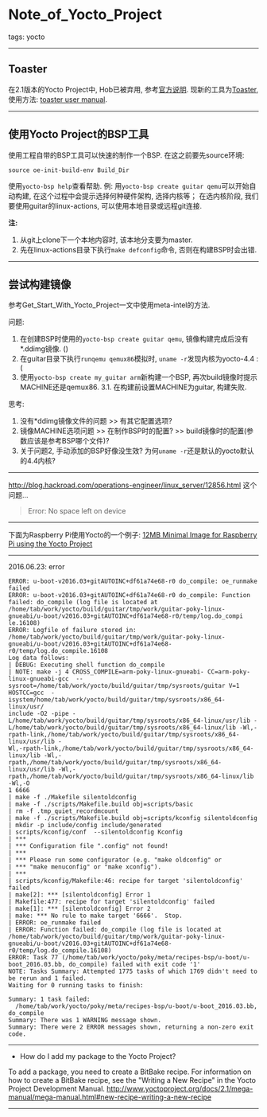 # Note_of_Yocto_Project

tags: yocto 

---

## Toaster

在2.1版本的Yocto Project中, Hob已被弃用, 参考[官方说明][hob].
现新的工具为[Toaster][], 使用方法: [toaster user manual][].

-------

## 使用Yocto Project的BSP工具

使用工程自带的BSP工具可以快速的制作一个BSP.
在这之前要先source环境:
    
    source oe-init-build-env Build_Dir
    
使用`yocto-bsp help`查看帮助. 
例: 用`yocto-bsp create guitar qemu`可以开始自动构建, 在这个过程中会提示选择何种硬件架构, 选择内核等；
在选内核阶段, 我们要使用guitar的linux-actions, 可以使用本地目录或远程git连接. 

**注:**
1. 从git上clone下一个本地内容时, 该本地分支要为master. 
2. 先在linux-actions目录下执行`make defconfig`命令, 否则在构建BSP时会出错. 

------

## 尝试构建镜像

参考Get_Start_With_Yocto_Project一文中使用meta-intel的方法. 

问题: 
1. 在创建BSP时使用的`yocto-bsp create guitar qemu`, 镜像构建完成后没有*.ddimg镜像. ()
2. 在guitar目录下执行`runqemu qemux86`模拟时, `uname -r`发现内核为yocto-4.4 :( 
3. 使用`yocto-bsp create my_guitar arm`新构建一个BSP, 再次build镜像时提示MACHINE还是qemux86.
3.1. 在构建前设置MACHINE为guitar, 构建失败. 

思考:
1. 没有*ddimg镜像文件的问题 >> 有其它配置选项? 
2. 镜像MACHINE选项问题 >> 在制作BSP时的配置? >> build镜像时的配置(参数应该是参考BSP哪个文件)?
3. 关于问题2, 手动添加的BSP好像没生效? 为何`uname -r`还是默认的yocto默认的4.4内核?

------

http://blog.hackroad.com/operations-engineer/linux_server/12856.html
这个问题...
> Error: No space left on device


------
下面为Raspberry Pi使用Yocto的一个例子: 
[12MB Minimal Image for Raspberry Pi using the Yocto Project][rpi]

-------------------------------
2016.06.23: error

```
ERROR: u-boot-v2016.03+gitAUTOINC+df61a74e68-r0 do_compile: oe_runmake failed
ERROR: u-boot-v2016.03+gitAUTOINC+df61a74e68-r0 do_compile: Function failed: do_compile (log file is located at /home/tab/work/yocto/build/guitar/tmp/work/guitar-poky-linux-gnueabi/u-boot/v2016.03+gitAUTOINC+df61a74e68-r0/temp/log.do_compi
le.16108)
ERROR: Logfile of failure stored in: /home/tab/work/yocto/build/guitar/tmp/work/guitar-poky-linux-gnueabi/u-boot/v2016.03+gitAUTOINC+df61a74e68-r0/temp/log.do_compile.16108
Log data follows:
| DEBUG: Executing shell function do_compile
| NOTE: make -j 4 CROSS_COMPILE=arm-poky-linux-gnueabi- CC=arm-poky-linux-gnueabi-gcc  --sysroot=/home/tab/work/yocto/build/guitar/tmp/sysroots/guitar V=1 HOSTCC=gcc  -isystem/home/tab/work/yocto/build/guitar/tmp/sysroots/x86_64-linux/usr/
include -O2 -pipe -L/home/tab/work/yocto/build/guitar/tmp/sysroots/x86_64-linux/usr/lib -L/home/tab/work/yocto/build/guitar/tmp/sysroots/x86_64-linux/lib -Wl,-rpath-link,/home/tab/work/yocto/build/guitar/tmp/sysroots/x86_64-linux/usr/lib -
Wl,-rpath-link,/home/tab/work/yocto/build/guitar/tmp/sysroots/x86_64-linux/lib -Wl,-rpath,/home/tab/work/yocto/build/guitar/tmp/sysroots/x86_64-linux/usr/lib -Wl,-rpath,/home/tab/work/yocto/build/guitar/tmp/sysroots/x86_64-linux/lib -Wl,-O
1 6666
| make -f ./Makefile silentoldconfig
| make -f ./scripts/Makefile.build obj=scripts/basic
| rm -f .tmp_quiet_recordmcount
| make -f ./scripts/Makefile.build obj=scripts/kconfig silentoldconfig
| mkdir -p include/config include/generated
| scripts/kconfig/conf  --silentoldconfig Kconfig
| ***
| *** Configuration file ".config" not found!
| ***
| *** Please run some configurator (e.g. "make oldconfig" or
| *** "make menuconfig" or "make xconfig").
| ***
| scripts/kconfig/Makefile:46: recipe for target 'silentoldconfig' failed
| make[2]: *** [silentoldconfig] Error 1
| Makefile:477: recipe for target 'silentoldconfig' failed
| make[1]: *** [silentoldconfig] Error 2
| make: *** No rule to make target '6666'.  Stop.
| ERROR: oe_runmake failed
| ERROR: Function failed: do_compile (log file is located at /home/tab/work/yocto/build/guitar/tmp/work/guitar-poky-linux-gnueabi/u-boot/v2016.03+gitAUTOINC+df61a74e68-r0/temp/log.do_compile.16108)
ERROR: Task 77 (/home/tab/work/yocto/poky/meta/recipes-bsp/u-boot/u-boot_2016.03.bb, do_compile) failed with exit code '1'
NOTE: Tasks Summary: Attempted 1775 tasks of which 1769 didn't need to be rerun and 1 failed.
Waiting for 0 running tasks to finish:

Summary: 1 task failed:
  /home/tab/work/yocto/poky/meta/recipes-bsp/u-boot/u-boot_2016.03.bb, do_compile
Summary: There was 1 WARNING message shown.
Summary: There were 2 ERROR messages shown, returning a non-zero exit code.
```

--------------------

- How do I add my package to the Yocto Project?
	
To add a package, you need to create a BitBake recipe. For information on how to create a BitBake recipe, see the "Writing a New Recipe" in the Yocto Project Development Manual. http://www.yoctoproject.org/docs/2.1/mega-manual/mega-manual.html#new-recipe-writing-a-new-recipe


-------------------------------------------------------------
  [rpi]: http://www.tuicool.com/articles/fQ3MNf "R-Pi yocto"
  [hob]: https://www.yoctoproject.org/tools-resources/projects/hob "hob"
  [Toaster]: https://www.yoctoproject.org/tools-resources/projects/toaster "toaster" 
  [OpenEmbedded]: http://www.openembedded.org/wiki/Main_Page "OpenEmbedded"
  [toaster user manual]: https://www.yoctoproject.org/docs/1.8/toaster-manual/toaster-manual.html "taster user manual"
